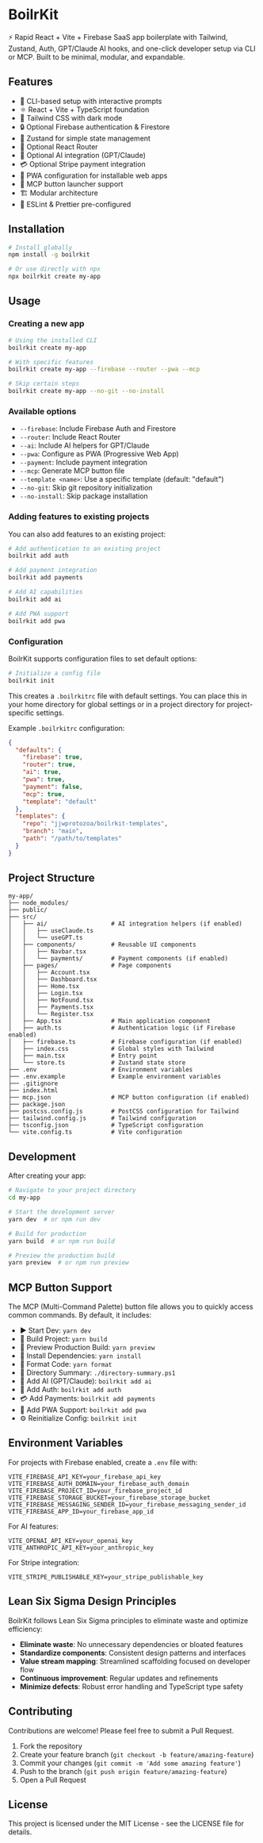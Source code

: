 # BoilrKit

⚡ Rapid React + Vite + Firebase SaaS app boilerplate with Tailwind, Zustand, Auth, GPT/Claude AI hooks, and one-click developer setup via CLI or MCP. Built to be minimal, modular, and expandable.

## Features

- 🚀 CLI-based setup with interactive prompts
- ⚛️ React + Vite + TypeScript foundation
- 🎨 Tailwind CSS with dark mode
- 🔒 Optional Firebase authentication & Firestore
- 🧩 Zustand for simple state management
- 🧪 Optional React Router
- 🤖 Optional AI integration (GPT/Claude)
- 💳 Optional Stripe payment integration
- 📱 PWA configuration for installable web apps
- 🔘 MCP button launcher support
- 🏗️ Modular architecture
- 🧪 ESLint & Prettier pre-configured

## Installation

```bash
# Install globally
npm install -g boilrkit

# Or use directly with npx
npx boilrkit create my-app
```

## Usage

### Creating a new app

```bash
# Using the installed CLI
boilrkit create my-app

# With specific features
boilrkit create my-app --firebase --router --pwa --mcp

# Skip certain steps
boilrkit create my-app --no-git --no-install
```

### Available options

- `--firebase`: Include Firebase Auth and Firestore
- `--router`: Include React Router
- `--ai`: Include AI helpers for GPT/Claude
- `--pwa`: Configure as PWA (Progressive Web App)
- `--payment`: Include payment integration
- `--mcp`: Generate MCP button file
- `--template <name>`: Use a specific template (default: "default")
- `--no-git`: Skip git repository initialization
- `--no-install`: Skip package installation

### Adding features to existing projects

You can also add features to an existing project:

```bash
# Add authentication to an existing project
boilrkit add auth

# Add payment integration
boilrkit add payments

# Add AI capabilities
boilrkit add ai

# Add PWA support
boilrkit add pwa
```

### Configuration

BoilrKit supports configuration files to set default options:

```bash
# Initialize a config file
boilrkit init
```

This creates a `.boilrkitrc` file with default settings. You can place this in your home directory for global settings or in a project directory for project-specific settings.

Example `.boilrkitrc` configuration:

```json
{
  "defaults": {
    "firebase": true,
    "router": true,
    "ai": true,
    "pwa": true,
    "payment": false,
    "mcp": true,
    "template": "default"
  },
  "templates": {
    "repo": "jjwprotozoa/boilrkit-templates",
    "branch": "main",
    "path": "/path/to/templates"
  }
}
```

## Project Structure

```
my-app/
├── node_modules/
├── public/
├── src/
│   ├── ai/                  # AI integration helpers (if enabled)
│   │   ├── useClaude.ts
│   │   └── useGPT.ts
│   ├── components/          # Reusable UI components
│   │   ├── Navbar.tsx
│   │   └── payments/        # Payment components (if enabled)
│   ├── pages/               # Page components
│   │   ├── Account.tsx
│   │   ├── Dashboard.tsx
│   │   ├── Home.tsx
│   │   ├── Login.tsx
│   │   ├── NotFound.tsx
│   │   ├── Payments.tsx
│   │   └── Register.tsx
│   ├── App.tsx              # Main application component
│   ├── auth.ts              # Authentication logic (if Firebase enabled)
│   ├── firebase.ts          # Firebase configuration (if enabled)
│   ├── index.css            # Global styles with Tailwind
│   ├── main.tsx             # Entry point
│   └── store.ts             # Zustand state store
├── .env                     # Environment variables
├── .env.example             # Example environment variables
├── .gitignore
├── index.html
├── mcp.json                 # MCP button configuration (if enabled)
├── package.json
├── postcss.config.js        # PostCSS configuration for Tailwind
├── tailwind.config.js       # Tailwind configuration
├── tsconfig.json            # TypeScript configuration
└── vite.config.ts           # Vite configuration
```

## Development

After creating your app:

```bash
# Navigate to your project directory
cd my-app

# Start the development server
yarn dev  # or npm run dev

# Build for production
yarn build  # or npm run build

# Preview the production build
yarn preview  # or npm run preview
```

## MCP Button Support

The MCP (Multi-Command Palette) button file allows you to quickly access common commands. By default, it includes:

- ▶️ Start Dev: `yarn dev`
- 🚀 Build Project: `yarn build`
- 🧪 Preview Production Build: `yarn preview`
- 🔄 Install Dependencies: `yarn install`
- 🧹 Format Code: `yarn format`
- 📂 Directory Summary: `./directory-summary.ps1`
- 🧠 Add AI (GPT/Claude): `boilrkit add ai`
- 🧱 Add Auth: `boilrkit add auth`
- 💳 Add Payments: `boilrkit add payments`
- 📱 Add PWA Support: `boilrkit add pwa`
- ⚙️ Reinitialize Config: `boilrkit init`

## Environment Variables

For projects with Firebase enabled, create a `.env` file with:

```
VITE_FIREBASE_API_KEY=your_firebase_api_key
VITE_FIREBASE_AUTH_DOMAIN=your_firebase_auth_domain
VITE_FIREBASE_PROJECT_ID=your_firebase_project_id
VITE_FIREBASE_STORAGE_BUCKET=your_firebase_storage_bucket
VITE_FIREBASE_MESSAGING_SENDER_ID=your_firebase_messaging_sender_id
VITE_FIREBASE_APP_ID=your_firebase_app_id
```

For AI features:
```
VITE_OPENAI_API_KEY=your_openai_key
VITE_ANTHROPIC_API_KEY=your_anthropic_key
```

For Stripe integration:
```
VITE_STRIPE_PUBLISHABLE_KEY=your_stripe_publishable_key
```

## Lean Six Sigma Design Principles

BoilrKit follows Lean Six Sigma principles to eliminate waste and optimize efficiency:

- **Eliminate waste**: No unnecessary dependencies or bloated features
- **Standardize components**: Consistent design patterns and interfaces
- **Value stream mapping**: Streamlined scaffolding focused on developer flow
- **Continuous improvement**: Regular updates and refinements
- **Minimize defects**: Robust error handling and TypeScript type safety

## Contributing

Contributions are welcome! Please feel free to submit a Pull Request.

1. Fork the repository
2. Create your feature branch (`git checkout -b feature/amazing-feature`)
3. Commit your changes (`git commit -m 'Add some amazing feature'`)
4. Push to the branch (`git push origin feature/amazing-feature`)
5. Open a Pull Request

## License

This project is licensed under the MIT License - see the LICENSE file for details.